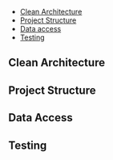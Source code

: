 * [Clean Architecture](#clean-architecture)
* [Project Structure](#structure)
* [Data access](#data-access)
* [Testing](#testing)


## Clean Architecture
## Project Structure
## Data Access
## Testing
